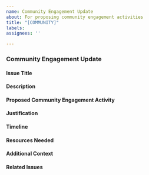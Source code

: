 ```yaml
---
name: Community Engagement Update
about: For proposing community engagement activities
title: "[COMMUNITY]"
labels: 
assignees: ''

---
```

### Community Engagement Update

#### Issue Title

#### Description

#### Proposed Community Engagement Activity

#### Justification

#### Timeline

#### Resources Needed

#### Additional Context

#### Related Issues

